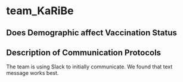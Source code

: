 # team_KaRiBe
## Does Demographic affect Vaccination Status


## Description of Communication Protocols
The team is using Slack to initially communicate. We found that text message works best. 

## 
